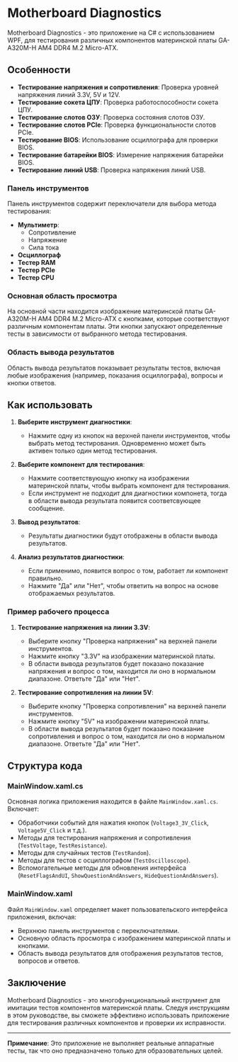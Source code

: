 # Motherboard Diagnostics

Motherboard Diagnostics - это приложение на C# с использованием WPF, для тестирования различных компонентов материнской платы GA-A320M-H AM4 DDR4 M.2 Micro-ATX. 

## Особенности

- **Тестирование напряжения и сопротивления**: Проверка уровней напряжения линий 3.3V, 5V и 12V.
- **Тестирование сокета ЦПУ**: Проверка работоспособности сокета ЦПУ.
- **Тестирование слотов ОЗУ**: Проверка состояния слотов ОЗУ.
- **Тестирование слотов PCIe**: Проверка функциональности слотов PCIe.
- **Тестирование BIOS**: Использование осциллографа для проверки BIOS.
- **Тестирование батарейки BIOS**: Измерение напряжения батарейки BIOS.
- **Тестирование линий USB**: Проверка напряжения линий USB.

### Панель инструментов

Панель инструментов содержит переключатели для выбора метода тестирования:

- **Мультиметр**:
    - Сопротивление
    - Напряжение
    - Сила тока
- **Осциллограф**
- **Тестер RAM**
- **Тестер PCIe**
- **Тестер CPU**

### Основная область просмотра

На основной части находится изображение материнской платы GA-A320M-H AM4 DDR4 M.2 Micro-ATX с кнопками, которые соответствуют различным компонентам платы. Эти кнопки запускают определенные тесты в зависимости от выбранного метода тестирования.

### Область вывода результатов

Область вывода результатов показывает результаты тестов, включая любые изображения (например, показания осциллографа), вопросы и кнопки ответов.

## Как использовать

1. **Выберите инструмент диагностики**:
    - Нажмите одну из кнопок на верхней панели инструментов, чтобы выбрать метод тестирования. Одновременно может быть активен только один метод тестирования.

2. **Выберите компонент для тестирования**:
    - Нажмите соответствующую кнопку на изображении материнской платы, чтобы выбрать компонент для тестирования.
    - Если инструмент не подходит для диагностики компонета, тогда в области вывода результата появится соответсвующее сообщение.

3. **Вывод результатов**:
    - Результаты диагностики будут отображены в области вывода результатов. 
    
4. **Анализ результатов диагностики**:
    - Если применимо, появится вопрос о том, работает ли компонент правильно.
    - Нажмите "Да" или "Нет", чтобы ответить на вопрос на основе отображаемых результатов.

### Пример рабочего процесса

1. **Тестирование напряжения на линии 3.3V**:
    - Выберите кнопку "Проверка напряжения" на верхней панели инструментов.
    - Нажмите кнопку "3.3V" на изображении материнской платы.
    - В области вывода результатов будет показано показание напряжения и вопрос о том, находится ли оно в нормальном диапазоне. Ответьте "Да" или "Нет".

2. **Тестирование сопротивления на линии 5V**:
    - Выберите кнопку "Проверка сопротивления" на верхней панели инструментов.
    - Нажмите кнопку "5V" на изображении материнской платы.
    - В области вывода результатов будет показано показание сопротивления и вопрос о том, находится ли оно в нормальном диапазоне. Ответьте "Да" или "Нет".

## Структура кода

### MainWindow.xaml.cs

Основная логика приложения находится в файле `MainWindow.xaml.cs`. Включает:

- Обработчики событий для нажатия кнопок (`Voltage3_3V_Click`, `Voltage5V_Click` и т.д.).
- Методы для тестирования напряжения и сопротивления (`TestVoltage`, `TestResistance`).
- Методы для случайных тестов (`TestRandom`).
- Методы для тестов с осциллографом (`TestOscilloscope`).
- Вспомогательные методы для обновления интерфейса (`ResetFlagsAndUI`, `ShowQuestionAndAnswers`, `HideQuestionAndAnswers`).

### MainWindow.xaml

Файл `MainWindow.xaml` определяет макет пользовательского интерфейса приложения, включая:

- Верхнюю панель инструментов с переключателями.
- Основную область просмотра с изображением материнской платы и кнопками.
- Область вывода результатов для отображения результатов тестов, вопросов и ответов.

## Заключение

Motherboard Diagnostics - это многофункциональный инструмент для имитации тестов компонентов материнской платы. Следуя инструкциям в этом руководстве, вы сможете эффективно использовать приложение для тестирования различных компонентов и проверки их исправности.

---

**Примечание**: Это приложение не выполняет реальные аппаратные тесты, так что оно предназначено только для образовательных целей.

